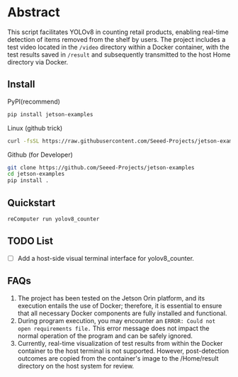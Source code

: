 # Abstract
This script facilitates YOLOv8 in counting retail products, enabling real-time detection of items removed from the shelf by users. 
The project includes a test video located in the ```/video``` directory within a Docker container, with the test results saved in ```/result``` and subsequently transmitted to the host Home directory via Docker.

## Install


PyPI(recommend)

```sh
pip install jetson-examples
```

Linux (github trick)
```sh
curl -fsSL https://raw.githubusercontent.com/Seeed-Projects/jetson-examples/main/install.sh | sh
```

Github (for Developer)

```sh
git clone https://github.com/Seeed-Projects/jetson-examples
cd jetson-examples
pip install .
```

## Quickstart
```sh
reComputer run yolov8_counter
```
## TODO List
- [ ] Add a host-side visual terminal interface for yolov8_counter.

## FAQs
1. The project has been tested on the Jetson Orin platform, and its execution entails the use of Docker; therefore, it is essential to ensure that all necessary Docker components are fully installed and functional.
2. During program execution, you may encounter an ```ERROR: Could not open requirements file.``` This error message does not impact the normal operation of the program and can be safely ignored.
3. Currently, real-time visualization of test results from within the Docker container to the host terminal is not supported. However, post-detection outcomes are copied from the container's image to the /Home/result directory on the host system for review.
